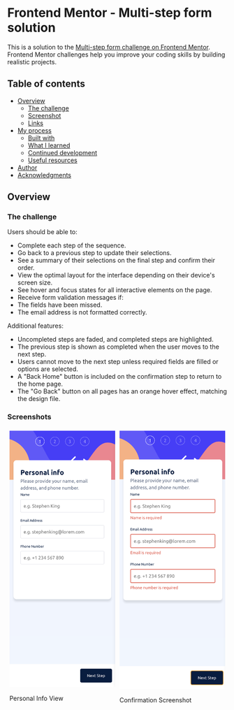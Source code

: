 # Frontend Mentor - Multi-step form solution

This is a solution to the [Multi-step form challenge on Frontend Mentor](https://www.frontendmentor.io/challenges/multistep-form-YVAnSdqQBJ). Frontend Mentor challenges help you improve your coding skills by building realistic projects.

## Table of contents

- [Overview](#overview)
  - [The challenge](#the-challenge)
  - [Screenshot](#screenshot)
  - [Links](#links)
- [My process](#my-process)
  - [Built with](#built-with)
  - [What I learned](#what-i-learned)
  - [Continued development](#continued-development)
  - [Useful resources](#useful-resources)
- [Author](#author)
- [Acknowledgments](#acknowledgments)

## Overview

### The challenge

Users should be able to:

- Complete each step of the sequence.
- Go back to a previous step to update their selections.
- See a summary of their selections on the final step and confirm their order.
- View the optimal layout for the interface depending on their device's screen size.
- See hover and focus states for all interactive elements on the page.
- Receive form validation messages if:
- The fields have been missed.
- The email address is not formatted correctly.

Additional features:

- Uncompleted steps are faded, and completed steps are highlighted.
- The previous step is shown as completed when the user moves to the next step.
- Users cannot move to the next step unless required fields are filled or options are selected.
- A "Back Home" button is included on the confirmation step to return to the home page.
- The "Go Back" button on all pages has an orange hover effect, matching the design file.

### Screenshots

<div style="display: flex; justify-content: space-between; flex-wrap: wrap;">

  <div style="flex: 1; margin: 5px;">
    <img src="src/images/mobile-personal-info-view.png" alt="Mobile Personal Info View" style="width: 100%; height: auto;">
    <p>Personal Info View</p>
  </div>

  <div style="flex: 1; margin: 5px;">
    <img src="src/images/mobile-error-screenshot.png" alt="Mobile Confirmation Screenshot" style="width: 100%; height: auto;">
    <p>Confirmation Screenshot</p>
  </div>

</div>
